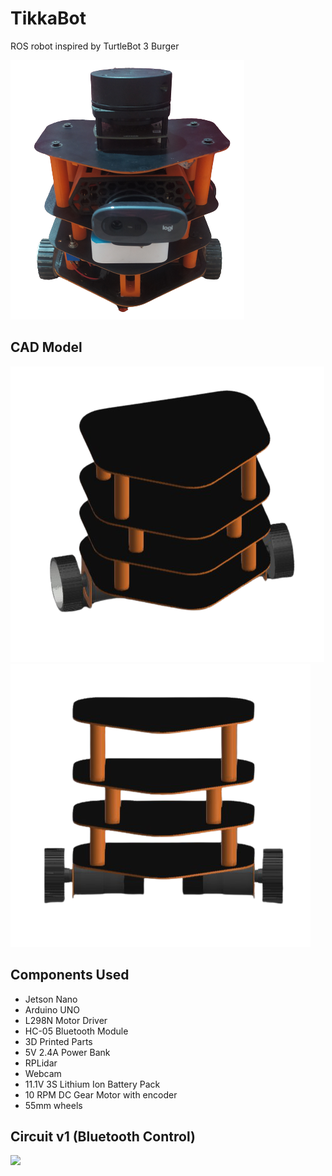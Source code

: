 # TikkaBot
ROS robot inspired by TurtleBot 3 Burger

![](images/pic2.png)

## CAD Model

![](images/cad1.png) ![](images/cad2.png)

## Components Used

- Jetson Nano
- Arduino UNO
- L298N Motor Driver
- HC-05 Bluetooth Module
- 3D Printed Parts
- 5V 2.4A Power Bank
- RPLidar
- Webcam
- 11.1V 3S Lithium Ion Battery Pack
- 10 RPM DC Gear Motor with encoder
- 55mm wheels

## Circuit v1 (Bluetooth Control)

![](images/circuit.png)